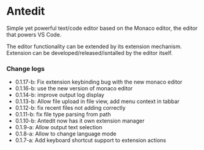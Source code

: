 # Antedit
Simple yet powerful text/code editor based on the Monaco editor,
the editor that powers VS Code.

The editor functionality can be extended by its extension mechanism.
Extension can be developed/released/isntalled by the editor itself.

### Change logs
- 0.1.17-b: Fix extension keybinding bug with the new monaco editor
- 0.1.16-b: use the new version of monaco editor
- 0.1.14-b: improve output log display
- 0.1.13-b: Allow file upload in file view, add menu context in tabbar
- 0.1.12-b: fix recent files not adding correctly
- 0.1.11-b: fix file type parsing from path
- 0.1.10-b: Antedit now has it own extension manager
- 0.1.9-a: Allow output text selection
- 0.1.8-a: Allow to change language mode
- 0.1.7-a: Add keyboard shortcut support to extension actions